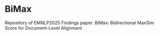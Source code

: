 # BiMax
Repository of EMNLP2025 Findings paper: BiMax: Bidirectional MaxSim Score for Document-Level Alignment
